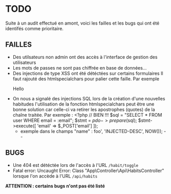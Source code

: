 # TODO

Suite à un audit effectué en amont, voici les failles et les bugs qui ont été identifés comme prioritaire.

## FAILLES

- Des utilsateurs non admin ont des accès à l'interface de gestion des utilisateurs
- Les mots de passes ne sont pas chiffrée en base de données...
- Des injections de type XSS ont été détéctées sur certains formulaires
  Il faut rajouté des htmlspecialchars pour palier cette faille. Par exemple <p>Hello <?= htmlspecialchars($_GET['prenom']) ?></p>
- On nous a signalé des injections SQL lors de la création d'une nouvelles habitudes
  l'utilisation de la fonction htmlspecialchars peut être une bonne
  solution car celle-ci va retirer les apostrophes (quotes) de la chaîne traitée. Par exemple : <?php
  // BIEN !!!
  $sql = "SELECT * FROM user WHERE email = :email";
$stmt = $pdo->prepare($sql);
  $stmt->execute([
  'email' => $\_POST['email']
  ]);
  - exemple dans le champs "name" : foo', 'INJECTED-DESC', NOW()); --

## BUGS

- Une 404 est détéctée lors de l'accès à l'URL `/habit/toggle`
- Fatal error: Uncaught Error: Class "App\Controller\Api\HabitsController" lorsque l'on accède à l'URL `/api/habits`

**ATTENTION : certains bugs n'ont pas été listé**
